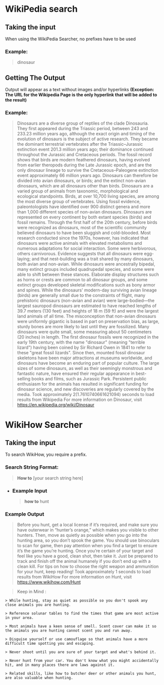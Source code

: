 # WikiPedia search

## Taking the input
When using the WikiPedia Searcher, no prefixes have to be used 
### Example: 
> dinosaur
## Getting The Output
Output will appear as a text without images and/or hyperlinks **(Exception: The URL for the Wikipedia Page is the only hyperlink that will be added to the result)**
### Example: 
> Dinosaurs are a diverse group of reptiles of the clade Dinosauria. They first appeared during the Triassic period, between 243 and 233.23 million years ago, although the exact origin and timing of the evolution of dinosaurs is the subject of active research. They became the dominant terrestrial vertebrates after the Triassic–Jurassic extinction event 201.3 million years ago; their dominance continued throughout the Jurassic and Cretaceous periods. The fossil record shows that birds are modern feathered dinosaurs, having evolved from earlier theropods during the Late Jurassic epoch, and are the only dinosaur lineage to survive the Cretaceous–Paleogene extinction event approximately 66 million years ago. Dinosaurs can therefore be divided into avian dinosaurs, or birds; and the extinct non-avian dinosaurs, which are all dinosaurs other than birds.
Dinosaurs are a varied group of animals from taxonomic, morphological and ecological standpoints. Birds, at over 10,700 living species, are among the most diverse group of vertebrates. Using fossil evidence, paleontologists have identified over 900 distinct genera and more than 1,000 different species of non-avian dinosaurs. Dinosaurs are represented on every continent by both extant species (birds) and fossil remains. Through the first half of the 20th century, before birds were recognized as dinosaurs, most of the scientific community believed dinosaurs to have been sluggish and cold-blooded. Most research conducted since the 1970s, however, has indicated that dinosaurs were active animals with elevated metabolisms and numerous adaptations for social interaction. Some were herbivorous, others carnivorous. Evidence suggests that all dinosaurs were egg-laying; and that nest-building was a trait shared by many dinosaurs, both avian and non-avian.
While dinosaurs were ancestrally bipedal, many extinct groups included quadrupedal species, and some were able to shift between these stances. Elaborate display structures such as horns or crests are common to all dinosaur groups, and some extinct groups developed skeletal modifications such as bony armor and spines. While the dinosaurs' modern-day surviving avian lineage (birds) are generally small due to the constraints of flight, many prehistoric dinosaurs (non-avian and avian) were large-bodied—the largest sauropod dinosaurs are estimated to have reached lengths of 39.7 meters (130 feet) and heights of 18 m (59 ft) and were the largest land animals of all time. The misconception that non-avian dinosaurs were uniformly gigantic is based in part on preservation bias, as large, sturdy bones are more likely to last until they are fossilized. Many dinosaurs were quite small, some measuring about 50 centimeters (20 inches) in length.
The first dinosaur fossils were recognized in the early 19th century, with the name "dinosaur" (meaning "terrible lizard") having been coined by Sir Richard Owen in 1841 to refer to these "great fossil lizards". Since then, mounted fossil dinosaur skeletons have been major attractions at museums worldwide, and dinosaurs have become an enduring part of popular culture. The large sizes of some dinosaurs, as well as their seemingly monstrous and fantastic nature, have ensured their regular appearance in best-selling books and films, such as Jurassic Park. Persistent public enthusiasm for the animals has resulted in significant funding for dinosaur science, and new discoveries are regularly covered by the media.
Took approximately 2(1.7610740661621094) seconds to load results from Wikipedia
For more information on Dinosaur, visit https://en.wikipedia.org/wiki/Dinosaur 


# WikiHow Searcher

## Taking the input
To search WikiHow, you require a prefix.
### Search String Format:
> **How to** [your search string here]
  - ### Example Input
    > **how to** hunt
### Example Output
  > Before you hunt, get a local license if it’s required, and make sure you have outerwear in “hunter’s orange,” which makes you visible to other hunters. Then, move as quietly as possible when you go into the hunting area, so you don’t spook the game. You should use binoculars to scan for game, then pay attention when you find a target to ensure it’s the game you’re hunting. Once you’re certain of your target and feel like you have a good, clean shot, then take it. Just be prepared to track and finish off the animal humanely if you don’t end up with a clean kill. For tips on how to choose the right weapon and ammunition for your hunt, keep reading!
Took approximately 1 seconds to load results from WikiHow
For more information on Hunt, visit https://www.wikihow.com/Hunt 

> Keep in Mind :
    
    > While hunting, stay as quiet as possible so you don't spook any close animals you are hunting.

    > Reference solunar tables to find the times that game are most active in your area.

    > Most animals have a keen sense of smell. Scent cover can make it so the animals you are hunting cannot scent you and run away.

    > Disguise yourself or use camouflage so that animals have a more difficult time spotting you and escaping.

    > Never shoot until you are sure of your target and what's behind it.

    > Never hunt from your car. You don't know what you might accidentally hit, and in many places there are laws against it.

    > Related skills, like how to butcher deer or other animals you hunt, are also valuable when hunting.
